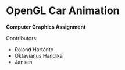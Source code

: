 # OpenGL Car Animation
**Computer Graphics Assignment**

Contributors:
- Roland Hartanto
- Oktavianus Handika
- Jansen
